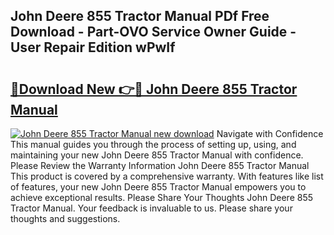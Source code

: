## John Deere 855 Tractor Manual PDf Free Download - Part-OVO Service Owner Guide - User Repair Edition wPwIf

# <h2><a href="http://bc90324.oget.top/?id=John+Deere+855+Tractor+Manual">🔗Download New 👉🔴 John Deere 855 Tractor Manual</a></h2>

[![John Deere 855 Tractor Manual new download](https://i.imgur.com/5g1atiW.png)](http://bc90324.oget.top/?id=John+Deere+855+Tractor+Manual)
Navigate with Confidence This manual guides you through the process of setting up, using, and maintaining your new John Deere 855 Tractor Manual with confidence. Please Review the Warranty Information John Deere 855 Tractor Manual This product is covered by a comprehensive warranty. With features like list of features, your new John Deere 855 Tractor Manual empowers you to achieve exceptional results. Please Share Your Thoughts John Deere 855 Tractor Manual. Your feedback is invaluable to us. Please share your thoughts and suggestions.
